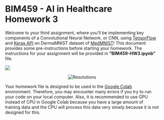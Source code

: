# BIM459 - AI in Healthcare Homework 3

Welcome to your third assignment, where you’ll be implementing key components of a Convolutional Neural Network, or CNN, using [TensorFlow](https://www.tensorflow.org) and [Keras API](https://keras.io) on DermaMNIST dataset of [MedMNIST](https://medmnist.com)! This document provides some pre-instructions before starting your homework. The instructions for your assignment will be provided in <b>”BIM459-HW3.ipynb”</b> file. 

[![](https://colab.research.google.com/assets/colab-badge.svg)](https://colab.research.google.com/github/umutkavakli/bim459-hw3/blob/main/BIM459_HW3.ipynb)

<center>  <img src="https://drive.google.com/thumbnail?id=1ZG4z1aNJlzI-K3rTQTP5Vdg1hprmyPZt&sz=w800" alt="Resolutions"> </center>

Your homework file is designed to be used in the [Google Colab](https://colab.google) environment. Therefore, you may encounter many errors if you try to run your code on your local computer. Also, it is recommended to use GPU instead of CPU in Google Colab because you have a large amount of training data and the CPU will process this data very slowly because it is not designed for this.



